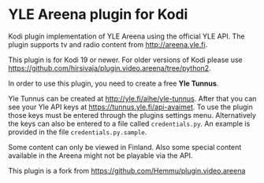 YLE Areena plugin for Kodi
===

Kodi plugin implementation of YLE Areena using the official YLE API. The plugin supports tv and
radio content from <http://areena.yle.fi>.

This plugin is for Kodi 19 or newer. For older versions of Kodi please use
<https://github.com/hirsivaja/plugin.video.areena/tree/python2>.

In order to use this plugin, you need to create a free **Yle Tunnus**.

Yle Tunnus can be created at <http://yle.fi/aihe/yle-tunnus>. After that you can see
your Yle API keys at <https://tunnus.yle.fi/api-avaimet>. To use the plugin those keys
must be entered through the plugins settings menu. Alternatively the keys can also be entered
to a file called `credentials.py`. An example is provided in the file `credentials.py.sample`.

Some content can only be viewed in Finland. Also some special content available in the Areena 
might not be playable via the API.

This plugin is a fork from <https://github.com/Hemmu/plugin.video.areena>

